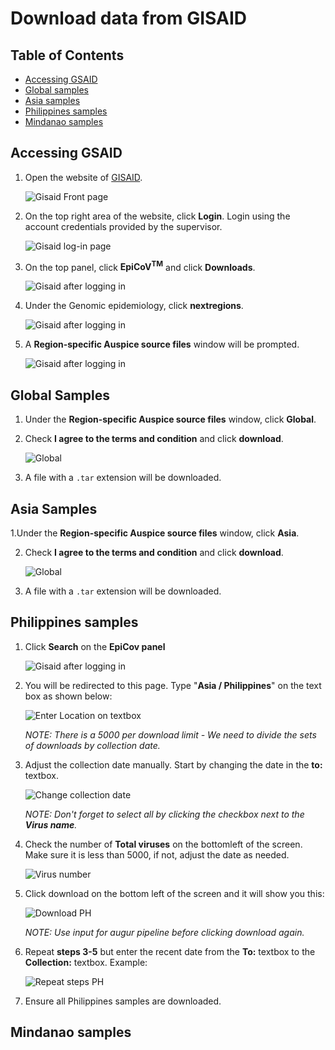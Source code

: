# Download data from GISAID


## Table of Contents
* [Accessing GSAID](#accessing-gsaid)
* [Global samples](#global-samples)
* [Asia samples](#asia-samples)
* [Philippines samples](#philippines-samples)
* [Mindanao samples](mindanao-samples)


## Accessing GSAID

1. Open the website of [GISAID](https://www.gisaid.org/).

   ![Gisaid Front page](images/gisaid-01.png)

2. On the top right area of the website, click **Login**. Login using the account credentials provided by the supervisor.

   ![Gisaid log-in page](images/gisaid-02.png)

3. On the top panel, click **EpiCoV<sup>TM</sup>** and click **Downloads**.

   ![Gisaid after logging in](images/gisaid-03.png)

4. Under the Genomic epidemiology, click **nextregions**.

   ![Gisaid after logging in](images/gisaid-04.png)

5. A **Region-specific Auspice source files** window will be prompted.

   ![Gisaid after logging in](images/gisaid-05.png)


## Global Samples

1. Under the **Region-specific Auspice source files** window, click **Global**.

2. Check **I agree to the terms and condition** and click **download**.

   ![Global](images/global-01.png)

3. A file with a `.tar` extension will be downloaded.


## Asia Samples

1.Under the **Region-specific Auspice source files** window, click **Asia**.

2. Check **I agree to the terms and condition** and click **download**.

   ![Global](images/asia-01.png)

3. A file with a `.tar` extension will be downloaded.


## Philippines samples

1. Click **Search** on the **EpiCov panel** 

    ![Gisaid after logging in](images/gisaid-03.png)

2. You will be redirected to this page. Type "**Asia / Philippines**" on the text box as shown below:

   ![Enter Location on textbox](images/gisaid-ph-02.png)

   _NOTE: There is a 5000 per download limit - We need to divide the sets of downloads by collection date._

3. Adjust the collection date manually. Start by changing the date in the **to:** textbox.

   ![Change collection date](images/gisaid-ph-03.png)

   _NOTE: Don't forget to select all by clicking the checkbox next to the **Virus name**._

4. Check the number of **Total viruses** on the bottomleft of the screen. Make sure it is less than 5000, if not, adjust the date as needed.

   ![Virus number](images/gisaid-ph-04.png)

5. Click download on the bottom left of the screen and it will show you this:

   ![Download PH](images/gisaid-ph-05.png)
   
   _NOTE: Use input for augur pipeline before clicking download again._

6. Repeat **steps 3-5** but enter the recent date from the **To:** textbox to the **Collection:** textbox. Example:

   ![Repeat steps PH](images/gisaid-ph-06.png)
   
7. Ensure all Philippines samples are downloaded.

## Mindanao samples
